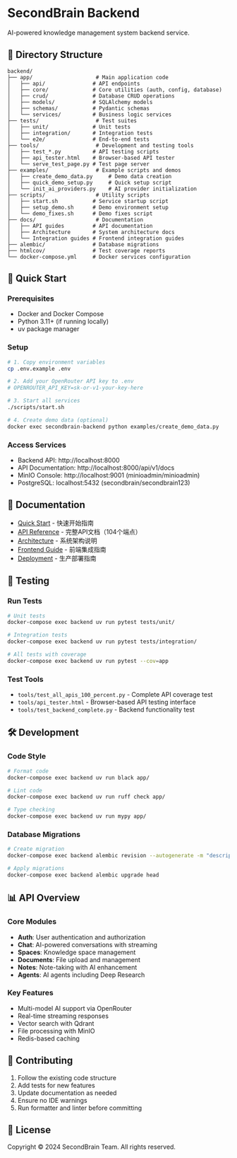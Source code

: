 # SecondBrain Backend

AI-powered knowledge management system backend service.

## 📁 Directory Structure

```
backend/
├── app/                    # Main application code
│   ├── api/               # API endpoints
│   ├── core/              # Core utilities (auth, config, database)
│   ├── crud/              # Database CRUD operations
│   ├── models/            # SQLAlchemy models
│   ├── schemas/           # Pydantic schemas
│   └── services/          # Business logic services
├── tests/                  # Test suites
│   ├── unit/              # Unit tests
│   ├── integration/       # Integration tests
│   └── e2e/               # End-to-end tests
├── tools/                  # Development and testing tools
│   ├── test_*.py          # API testing scripts
│   ├── api_tester.html    # Browser-based API tester
│   └── serve_test_page.py # Test page server
├── examples/               # Example scripts and demos
│   ├── create_demo_data.py     # Demo data creation
│   ├── quick_demo_setup.py     # Quick setup script
│   └── init_ai_providers.py    # AI provider initialization
├── scripts/                # Utility scripts
│   ├── start.sh           # Service startup script
│   ├── setup_demo.sh      # Demo environment setup
│   └── demo_fixes.sh      # Demo fixes script
├── docs/                   # Documentation
│   ├── API guides         # API documentation
│   ├── Architecture       # System architecture docs
│   └── Integration guides # Frontend integration guides
├── alembic/               # Database migrations
├── htmlcov/               # Test coverage reports
└── docker-compose.yml     # Docker services configuration
```

## 🚀 Quick Start

### Prerequisites

- Docker and Docker Compose
- Python 3.11+ (if running locally)
- uv package manager

### Setup

```bash
# 1. Copy environment variables
cp .env.example .env

# 2. Add your OpenRouter API key to .env
# OPENROUTER_API_KEY=sk-or-v1-your-key-here

# 3. Start all services
./scripts/start.sh

# 4. Create demo data (optional)
docker exec secondbrain-backend python examples/create_demo_data.py
```

### Access Services

- Backend API: http://localhost:8000
- API Documentation: http://localhost:8000/api/v1/docs
- MinIO Console: http://localhost:9001 (minioadmin/minioadmin)
- PostgreSQL: localhost:5432 (secondbrain/secondbrain123)

## 📖 Documentation

- [Quick Start](docs/QUICKSTART.md) - 快速开始指南
- [API Reference](docs/API_COMPLETE_REFERENCE.md) - 完整API文档（104个端点）
- [Architecture](docs/ARCHITECTURE_COMPLETE.md) - 系统架构说明
- [Frontend Guide](docs/FRONTEND_INTEGRATION_GUIDE.md) - 前端集成指南
- [Deployment](docs/DEPLOYMENT_GUIDE.md) - 生产部署指南

## 🧪 Testing

### Run Tests

```bash
# Unit tests
docker-compose exec backend uv run pytest tests/unit/

# Integration tests
docker-compose exec backend uv run pytest tests/integration/

# All tests with coverage
docker-compose exec backend uv run pytest --cov=app
```

### Test Tools

- `tools/test_all_apis_100_percent.py` - Complete API coverage test
- `tools/api_tester.html` - Browser-based API testing interface
- `tools/test_backend_complete.py` - Backend functionality test

## 🛠️ Development

### Code Style

```bash
# Format code
docker-compose exec backend uv run black app/

# Lint code
docker-compose exec backend uv run ruff check app/

# Type checking
docker-compose exec backend uv run mypy app/
```

### Database Migrations

```bash
# Create migration
docker-compose exec backend alembic revision --autogenerate -m "description"

# Apply migrations
docker-compose exec backend alembic upgrade head
```

## 📊 API Overview

### Core Modules

- **Auth**: User authentication and authorization
- **Chat**: AI-powered conversations with streaming
- **Spaces**: Knowledge space management
- **Documents**: File upload and management
- **Notes**: Note-taking with AI enhancement
- **Agents**: AI agents including Deep Research

### Key Features

- Multi-model AI support via OpenRouter
- Real-time streaming responses
- Vector search with Qdrant
- File processing with MinIO
- Redis-based caching

## 🤝 Contributing

1. Follow the existing code structure
2. Add tests for new features
3. Update documentation as needed
4. Ensure no IDE warnings
5. Run formatter and linter before committing

## 📝 License

Copyright © 2024 SecondBrain Team. All rights reserved.
